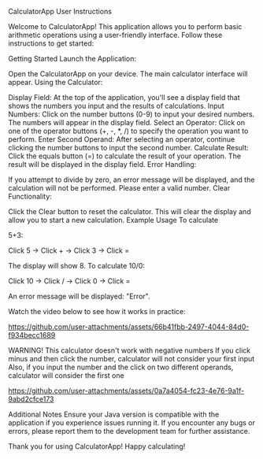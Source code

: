 CalculatorApp User Instructions

Welcome to CalculatorApp! This application allows you to perform basic arithmetic operations using a user-friendly interface. Follow these instructions to get started:

Getting Started
Launch the Application:

Open the CalculatorApp on your device. The main calculator interface will appear.
Using the Calculator:

Display Field: At the top of the application, you'll see a display field that shows the numbers you input and the results of calculations.
Input Numbers: Click on the number buttons (0-9) to input your desired numbers. The numbers will appear in the display field.
Select an Operator: Click on one of the operator buttons (+, -, *, /) to specify the operation you want to perform.
Enter Second Operand: After selecting an operator, continue clicking the number buttons to input the second number.
Calculate Result: Click the equals button (=) to calculate the result of your operation. The result will be displayed in the display field.
Error Handling:

If you attempt to divide by zero, an error message will be displayed, and the calculation will not be performed. Please enter a valid number.
Clear Functionality:

Click the Clear button to reset the calculator. This will clear the display and allow you to start a new calculation.
Example Usage
To calculate 

5+3:

Click 5 -> Click +  -> Click 3 -> Click =

The display will show 8.
To calculate 10/0:

Click 10 -> Click / -> Click 0 -> Click =

An error message will be displayed: "Error".

Watch the video below to see how it works in practice:

https://github.com/user-attachments/assets/66b41fbb-2497-4044-84d0-f934becc1689

WARNING!
This calculator doesn't work with negative numbers
If you click minus and then click the number, calculator will not consider your first input 
Also, if you input the number and the click on two different operands, calculator will consider the first one

https://github.com/user-attachments/assets/0a7a4054-fc23-4e76-9a1f-9abd2cfce173

Additional Notes
Ensure your Java version is compatible with the application if you experience issues running it.
If you encounter any bugs or errors, please report them to the development team for further assistance.

Thank you for using CalculatorApp! Happy calculating!
